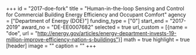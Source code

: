 +++
id = "2017-doe-fork"
title = "Human-in-the-loop Sensing and Control for Commercial Building Energy Efficiency and Occupant Comfort"
agency = ["Department of Energy (DOE)"]
funding_type = ["0"]
start_end = "2017-2019"
award_no = "DE-EE0007682"
selected = true
url_custom = [{name = "doe", url = "http://energy.gov/articles/energy-department-invests-19-million-improve-efficiency-nation-s-buildings"}]
math = true
highlight = true
[header]
image = ""
caption = ""
+++
